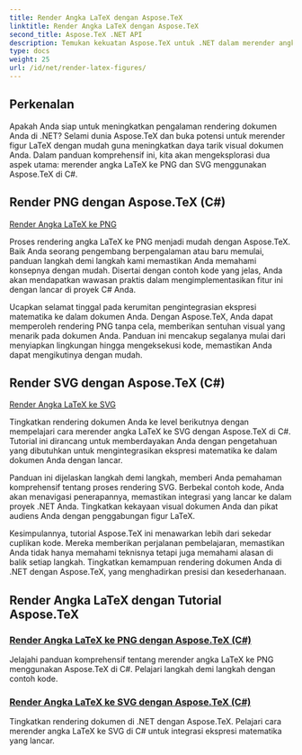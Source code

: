 ```yaml
---
title: Render Angka LaTeX dengan Aspose.TeX
linktitle: Render Angka LaTeX dengan Aspose.TeX
second_title: Aspose.TeX .NET API
description: Temukan kekuatan Aspose.TeX untuk .NET dalam merender angka LaTeX dengan mulus. Panduan langkah demi langkah, contoh kode, dan lainnya untuk rendering PNG dan SVG di C#.
type: docs
weight: 25
url: /id/net/render-latex-figures/
---
```

## Perkenalan

Apakah Anda siap untuk meningkatkan pengalaman rendering dokumen Anda di .NET? Selami dunia Aspose.TeX dan buka potensi untuk merender figur LaTeX dengan mudah guna meningkatkan daya tarik visual dokumen Anda. Dalam panduan komprehensif ini, kita akan mengeksplorasi dua aspek utama: merender angka LaTeX ke PNG dan SVG menggunakan Aspose.TeX di C#.

## Render PNG dengan Aspose.TeX (C#)

[Render Angka LaTeX ke PNG](./png-latex-figure-renderer-csharp/)

Proses rendering angka LaTeX ke PNG menjadi mudah dengan Aspose.TeX. Baik Anda seorang pengembang berpengalaman atau baru memulai, panduan langkah demi langkah kami memastikan Anda memahami konsepnya dengan mudah. Disertai dengan contoh kode yang jelas, Anda akan mendapatkan wawasan praktis dalam mengimplementasikan fitur ini dengan lancar di proyek C# Anda.

Ucapkan selamat tinggal pada kerumitan pengintegrasian ekspresi matematika ke dalam dokumen Anda. Dengan Aspose.TeX, Anda dapat memperoleh rendering PNG tanpa cela, memberikan sentuhan visual yang menarik pada dokumen Anda. Panduan ini mencakup segalanya mulai dari menyiapkan lingkungan hingga mengeksekusi kode, memastikan Anda dapat mengikutinya dengan mudah.

## Render SVG dengan Aspose.TeX (C#)

[Render Angka LaTeX ke SVG](./svg-latex-figure-renderer-csharp/)

Tingkatkan rendering dokumen Anda ke level berikutnya dengan mempelajari cara merender angka LaTeX ke SVG dengan Aspose.TeX di C#. Tutorial ini dirancang untuk memberdayakan Anda dengan pengetahuan yang dibutuhkan untuk mengintegrasikan ekspresi matematika ke dalam dokumen Anda dengan lancar.

Panduan ini dijelaskan langkah demi langkah, memberi Anda pemahaman komprehensif tentang proses rendering SVG. Berbekal contoh kode, Anda akan menavigasi penerapannya, memastikan integrasi yang lancar ke dalam proyek .NET Anda. Tingkatkan kekayaan visual dokumen Anda dan pikat audiens Anda dengan penggabungan figur LaTeX.

Kesimpulannya, tutorial Aspose.TeX ini menawarkan lebih dari sekedar cuplikan kode. Mereka memberikan perjalanan pembelajaran, memastikan Anda tidak hanya memahami teknisnya tetapi juga memahami alasan di balik setiap langkah. Tingkatkan kemampuan rendering dokumen Anda di .NET dengan Aspose.TeX, yang menghadirkan presisi dan kesederhanaan.
## Render Angka LaTeX dengan Tutorial Aspose.TeX
### [Render Angka LaTeX ke PNG dengan Aspose.TeX (C#)](./png-latex-figure-renderer-csharp/)
Jelajahi panduan komprehensif tentang merender angka LaTeX ke PNG menggunakan Aspose.TeX di C#. Pelajari langkah demi langkah dengan contoh kode.
### [Render Angka LaTeX ke SVG dengan Aspose.TeX (C#)](./svg-latex-figure-renderer-csharp/)
Tingkatkan rendering dokumen di .NET dengan Aspose.TeX. Pelajari cara merender angka LaTeX ke SVG di C# untuk integrasi ekspresi matematika yang lancar.